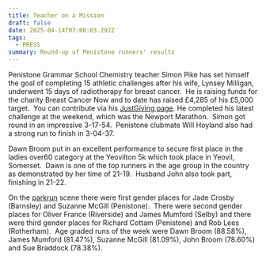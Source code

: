```yaml
---
title: Teacher on a Mission
draft: false
date: 2025-04-14T07:00:03.292Z
tags:
  - PRESS
summary: Round-up of Penistone runners' results
---
```

Penistone Grammar School Chemistry teacher Simon Pike has set himself the goal of completing 15 athletic challenges after his wife, Lynsey Milligan, underwent 15 days of radiotherapy for breast cancer.  He is raising funds for the charity Breast Cancer Now and to date has raised £4,285 of his £5,000 target.  You can contribute via his [JustGiving page](http://www.justgiving.com/page/oliver-pike-15madchallenges). He completed his latest challenge at the weekend, which was the Newport Marathon.  Simon got round in an impressive 3-17-54.  Penistone clubmate Will Hoyland also had a strong run to finish in 3-04-37.

Dawn Broom put in an excellent performance to secure first place in the ladies over60 category at the Yeovilton 5k which took place in Yeovil, Somerset.  Dawn is one of the top runners in the age group in the country as demonstrated by her time of 21-19.  Husband John also took part, finishing in 21-22.

On the [parkrun](https://results.pfrac.co.uk/parkrun-2025/2025-04-12) scene there were first gender places for Jade Crosby (Barnsley) and Suzanne McGill (Penistone).  There were second gender places for Oliver France (Riverside) and James Mumford (Selby) and there were third gender places for Richard Cottam (Penistone) and Rob Lees (Rotherham).  Age graded runs of the week were Dawn Broom (88.58%), James Mumford (81.47%), Suzanne McGill (81.09%), John Broom (78.60%) and Sue Braddock (78.38%).